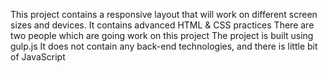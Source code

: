 This project contains a responsive layout that will work on different screen sizes and devices.
It contains advanced HTML & CSS practices
There are two people which are going work on this project
The project is built using gulp.js
It does not contain any back-end technologies, and there is little bit of JavaScript
